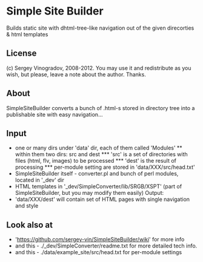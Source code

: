 Simple Site Builder
==============================

Builds static site with dhtml-tree-like navigation out of the given direcorties & html templates

## License
(c) Sergey Vinogradov, 2008-2012.
You may use it and redistribute as you wish, but please, leave a note about the author.
Thanks.

## About
SimpleSiteBuilder converts a bunch of .html-s stored in directory tree into a publishable site with easy navigation...

## Input
* one or many dirs under 'data' dir, each of them called 'Modules'
** within them two dirs: src and dest
*** 'src' is a set of directories with files (html, flv, images) to be processed
*** 'dest' is the result of processing
*** per-module setting are stored in 'data/XXX/src/head.txt'
* SimpleSiteBuilder itself - converter.pl and bunch of perl modules, located in '_dev' dir
* HTML templates in '_dev/SimpleConverter/lib/SRGB/XSPT' (part of SimpleSiteBuilder, but you may modify them easily)
Output:
* 'data/XXX/dest' will contain set of HTML pages with single navigation and style

## Look also at
* 'https://github.com/sergey-vin/SimpleSiteBuilder/wiki' for more info
* and this - ./_dev/SimpleConverter/readme.txt for more detailed tech info.
* and this - ./data/example_site/src/head.txt for per-module settings


